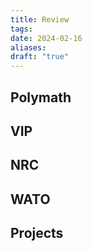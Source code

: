 ```yaml
---
title: Review
tags: 
date: 2024-02-16
aliases: 
draft: "true"
---
```

## Polymath

## VIP

## NRC

## WATO

## Projects